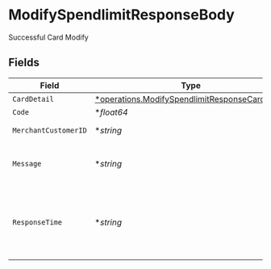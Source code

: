 # ModifySpendlimitResponseBody

Successful Card Modify


## Fields

| Field                                                                                                           | Type                                                                                                            | Required                                                                                                        | Description                                                                                                     |
| --------------------------------------------------------------------------------------------------------------- | --------------------------------------------------------------------------------------------------------------- | --------------------------------------------------------------------------------------------------------------- | --------------------------------------------------------------------------------------------------------------- |
| `CardDetail`                                                                                                    | [*operations.ModifySpendlimitResponseCardDetail](../../models/operations/modifyspendlimitresponsecarddetail.md) | :heavy_minus_sign:                                                                                              | Card deatils                                                                                                    |
| `Code`                                                                                                          | **float64*                                                                                                      | :heavy_minus_sign:                                                                                              | Unique code.                                                                                                    |
| `MerchantCustomerID`                                                                                            | **string*                                                                                                       | :heavy_minus_sign:                                                                                              | Unique customer ID                                                                                              |
| `Message`                                                                                                       | **string*                                                                                                       | :heavy_minus_sign:                                                                                              | Description of the response code.                                                                               |
| `ResponseTime`                                                                                                  | **string*                                                                                                       | :heavy_minus_sign:                                                                                              | Exact TimeStamp of the response in Unix Nanoseconds format.                                                     |